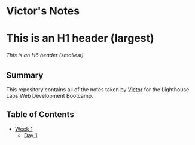 # Victor's Notes
# This is an H1 header (largest)
###### This is an H6 header (smallest)

## Summary
This repository contains all of the notes taken by [Victor](https://github.com/MisterMintTea) for the Lighthouse Labs Web Development Bootcamp.

## Table of Contents
* [Week 1](/Week_1)
  * [Day 1](/Week_1/Day_1)